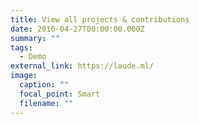 ```yaml
---
title: View all projects & contributions
date: 2016-04-27T00:00:00.000Z
summary: ""
tags:
  - Demo
external_link: https://laude.ml/
image:
  caption: ""
  focal_point: Smart
  filename: ""
---
```

